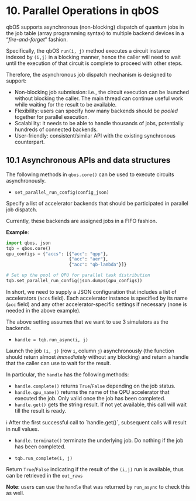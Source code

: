 # 10. Parallel Operations in qbOS

qbOS supports asynchronous (non-blocking) dispatch of quantum jobs in the job table (array programming syntax) to multiple backend devices in a “*fire-and-forget*” fashion.

Specifically, the qbOS `run(i, j)` method executes a circuit instance indexed by `(i,j)` in a blocking manner, hence the caller will need to wait until the execution of that circuit is complete to proceed with other steps.

Therefore, the asynchronous job dispatch mechanism is designed to support:

- Non-blocking job submission: i.e., the circuit execution can be launched without blocking the caller. The main thread can continue useful work while waiting for the result to be available.
- Flexibility: users can specify how many backends should be *pooled* together for parallel execution.
- Scalability: it needs to be able to handle thousands of jobs, potentially hundreds of connected backends.
- User-friendly: consistent/similar API with the existing synchronous counterpart.

## 10.1 Asynchronous APIs and data structures

The following methods in `qbos.core()` can be used to execute circuits asynchronously. 

- `set_parallel_run_config(config_json)`

Specify a list of accelerator backends that should be participated in parallel job dispatch.

Currently, these backends are assigned jobs in a FIFO fashion.

**Example**:

```python
import qbos, json
tqb = qbos.core()
qpu_configs = {"accs": [{"acc": "qpp"},
                        {"acc": "aer"},
                        {"acc": "qb-lambda"}]} 

# Set up the pool of QPU for parallel task distribution
tqb.set_parallel_run_config(json.dumps(qpu_configs))
```

In short, we need to supply a JSON configuration that includes a list of accelerators (`accs` field). Each accelerator instance is specified by its name (`acc` field) and any other accelerator-specific settings if necessary (none is needed in the above example).

The above setting assumes that we want to use 3 simulators as the backends.

- `handle = tqb.run_async(i, j)`

Launch the job `(i, j)` (row `i`, column `j`) asynchronously (the function should return almost *immediately* without any blocking) and return a handle that the caller can use to wait for the result.

In particular, the `handle` has the following methods:

- `handle.complete()` returns `True`/`False` depending on the job status.
- `handle.qpu_name()` returns the name of the QPU accelerator that executed the job. Only valid once the job has been completed.
- `handle.get()` gets the string result. If not yet available, this call will wait till the result is ready.

<aside>
ℹ️ After the first successful call to `handle.get()`, subsequent calls will result in null values.

</aside>

- `handle.terminate()` terminate the underlying job. Do nothing if the job has been completed.

- `tqb.run_complete(i, j)`

Return `True`/`False` indicating if the result of the `(i,j)` run is available, thus can be retrieved in the `out_raws`

**Note**: users can use the `handle` that was returned by `run_async` to check this as well.